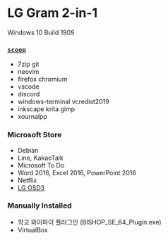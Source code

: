 LG Gram 2-in-1
========
Windows 10 Build 1909

### [`scoop`](https://scoop.sh)
- 7zip git
- neovim
- firefox chromium
- vscode
- discord
- windows-terminal vcredist2019
- inkscape krita gimp
- xournalpp

### Microsoft Store
- Debian
- Line, KakaoTalk
- Microsoft To Do
- Word 2016, Excel 2016, PowerPoint 2016
- Netflix
- [LG OSD3](https://www.microsoft.com/store/productId/9MT4DPF2JW9Z)

### Manually Installed
- 학교 와이파이 플러그인 (BISHOP_SE_64_Plugin.exe)
- VirtualBox
